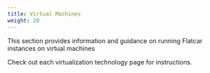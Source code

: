 ```yaml
---
title: Virtual Machines
weight: 20
---
```


This section provides information and guidance on running Flatcar instances on virtual machines

Check out each virtualization technology page for instructions.
